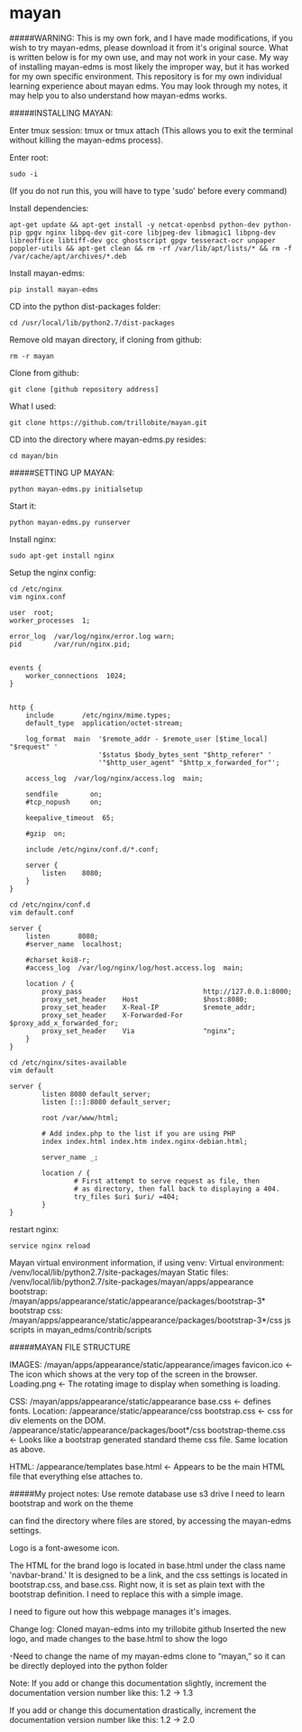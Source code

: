 # mayan

#####WARNING:
This is my own fork, and I have made modifications, if you wish to try mayan-edms, please download it from it's original source. What is written below is for my own use, and may not work in your case. My way of installing mayan-edms is most likely the improper way, but it has worked for my own specific environment. This repository is for my own individual learning experience about mayan edms. You may look through my notes, it may help you to also understand how mayan-edms works.

#####INSTALLING MAYAN:

Enter tmux session:
tmux or tmux attach
(This allows you to exit the terminal without killing the mayan-edms process).

Enter root:
```
sudo -i
```
(If you do not run this, you will have to type 'sudo' before every command)

Install dependencies:

```
apt-get update && apt-get install -y netcat-openbsd python-dev python-pip gpgv nginx libpq-dev git-core libjpeg-dev libmagic1 libpng-dev libreoffice libtiff-dev gcc ghostscript gpgv tesseract-ocr unpaper poppler-utils && apt-get clean && rm -rf /var/lib/apt/lists/* && rm -f /var/cache/apt/archives/*.deb
```

Install mayan-edms:

```
pip install mayan-edms
```

CD into the python dist-packages folder:

```
cd /usr/local/lib/python2.7/dist-packages
```

Remove old mayan directory, if cloning from github:

```
rm -r mayan
```

Clone from github:

```
git clone [github repository address]
```

What I used:

```
git clone https://github.com/trillobite/mayan.git
```

CD into the directory where mayan-edms.py resides:

```
cd mayan/bin
```

#####SETTING UP MAYAN:

```
python mayan-edms.py initialsetup
```

Start it:

```
python mayan-edms.py runserver
```

Install nginx:

```
sudo apt-get install nginx
```

Setup the nginx config:

```
cd /etc/nginx
vim nginx.conf
```

```
user  root;
worker_processes  1;

error_log  /var/log/nginx/error.log warn;
pid        /var/run/nginx.pid;


events {
    worker_connections  1024;
}


http {
    include       /etc/nginx/mime.types;
    default_type  application/octet-stream;

    log_format  main  '$remote_addr - $remote_user [$time_local] "$request" '
                      '$status $body_bytes_sent "$http_referer" '
                      '"$http_user_agent" "$http_x_forwarded_for"';

    access_log  /var/log/nginx/access.log  main;

    sendfile        on;
    #tcp_nopush     on;

    keepalive_timeout  65;

    #gzip  on;

    include /etc/nginx/conf.d/*.conf;

    server {
        listen    8080;
    }
}
```

```
cd /etc/nginx/conf.d
vim default.conf
```

```
server {
    listen       8080;
    #server_name  localhost;

    #charset koi8-r;
    #access_log  /var/log/nginx/log/host.access.log  main;

    location / {
        proxy_pass                              http://127.0.0.1:8000;
        proxy_set_header    Host                $host:8080;
        proxy_set_header    X-Real-IP           $remote_addr;
        proxy_set_header    X-Forwarded-For     $proxy_add_x_forwarded_for;
        proxy_set_header    Via                 "nginx";
    }
}
```

```
cd /etc/nginx/sites-available
vim default
```

```
server {
        listen 8080 default_server;
        listen [::]:8080 default_server;

        root /var/www/html;

        # Add index.php to the list if you are using PHP
        index index.html index.htm index.nginx-debian.html;

        server_name _;

        location / {
                # First attempt to serve request as file, then
                # as directory, then fall back to displaying a 404.
                try_files $uri $uri/ =404;
        }
}
```

restart nginx:

```
service nginx reload
```



Mayan virtual environment information, if using venv:
Virtual environment: /venv/local/lib/python2.7/site-packages/mayan
Static files: /venv/local/lib/python2.7/site-packages/mayan/apps/appearance
bootstrap: /mayan/apps/appearance/static/appearance/packages/bootstrap-3*
bootstrap css: /mayan/apps/appearance/static/appearance/packages/bootstrap-3*/css
js scripts in mayan_edms/contrib/scripts





#####MAYAN FILE STRUCTURE

IMAGES: /mayan/apps/appearance/static/appearance/images
favicon.ico		← The icon which shows at the very top of the screen in the browser.
Loading.png		← The rotating image to display when something is loading.

CSS: /mayan/apps/appearance/static/appearance
base.css			← defines fonts. Location: /appearance/static/appearance/css
bootstrap.css		← css for div elements on the DOM. /appearance/static/appearance/packages/boot*/css
bootstrap-theme.css	← Looks like a bootstrap generated standard theme css file. Same location as above.

HTML:  /appearance/templates
base.html			← Appears to be the main HTML file that everything else attaches to.





#####My project notes:
Use remote database
use s3 drive
I need to learn bootstrap and work on the theme

can find the directory where files are stored, by accessing the mayan-edms settings.

Logo is a font-awesome icon.

The HTML for the brand logo is located in base.html under the class name 'navbar-brand.' It is designed to be a link, and the css settings is located in bootstrap.css, and base.css. Right now, it is set as plain text with the bootstrap definition. I need to replace this with a simple image.

I need to figure out how this webpage manages it's images.

Change log:
Cloned mayan-edms into my trillobite github
Inserted the new logo, and made changes to the base.html to show the logo

-Need to change the name of my mayan-edms clone to “mayan,” so it can be directly deployed into the python folder


Note: 
If you add or change this documentation slightly, increment the documentation version number like this: 1.2 → 1.3

If you add or change this documentation drastically, increment the documentation version number like this: 1.2 → 2.0
